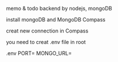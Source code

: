 memo & todo
backend by nodejs, mongoDB

install mongoDB and MongoDB Compass

creat new connection in Compass

you need to creat .env file in root

.env
PORT=
MONGO_URL=
